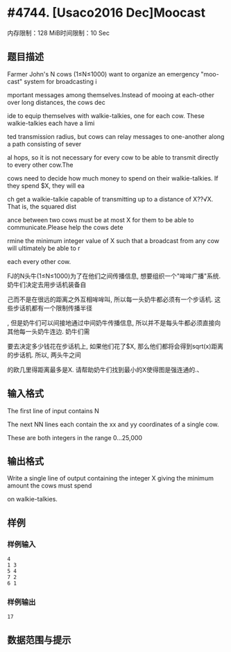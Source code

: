 # #4744. [Usaco2016 Dec]Moocast

内存限制：128 MiB时间限制：10 Sec

## 题目描述

Farmer John's N cows (1&le;N&le;1000) want to organize an emergency "moo-cast" system for broadcasting i

mportant messages among themselves.Instead of mooing at each-other over long distances, the cows dec

ide to equip themselves with walkie-talkies, one for each cow. These walkie-talkies each have a limi

ted transmission radius, but cows can relay messages to one-another along a path consisting of sever

al hops, so it is not necessary for every cow to be able to transmit directly to every other cow.The

 cows need to decide how much money to spend on their walkie-talkies. If they spend $X, they will ea

ch get a walkie-talkie capable of transmitting up to a distance of X??&radic;X. That is, the squared dist

ance between two cows must be at most X for them to be able to communicate.Please help the cows dete

rmine the minimum integer value of X such that a broadcast from any cow will ultimately be able to r

each every other cow.

FJ的N头牛(1&le;N&le;1000)为了在他们之间传播信息, 想要组织一个"哞哞广播"系统. 奶牛们决定去用步话机装备自

己而不是在很远的距离之外互相哞哞叫, 所以每一头奶牛都必须有一个步话机. 这些步话机都有一个限制传播半径

, 但是奶牛们可以间接地通过中间奶牛传播信息, 所以并不是每头牛都必须直接向其他每一头奶牛连边. 奶牛们需

要去决定多少钱花在步话机上, 如果他们花了$X, 那么他们都将会得到sqrt(x)距离的步话机. 所以, 两头牛之间

的欧几里得距离最多是X. 请帮助奶牛们找到最小的X使得图是强连通的.、

## 输入格式

The first line of input contains N

The next NN lines each contain the xx and yy coordinates of a single cow. 

These are both integers in the range 0&hellip;25,000

## 输出格式

Write a single line of output containing the integer X giving the minimum amount the cows must spend 

on walkie-talkies.

## 样例

### 样例输入

    
    4
    1 3
    5 4
    7 2
    6 1
    

### 样例输出

    
    17
    

## 数据范围与提示
